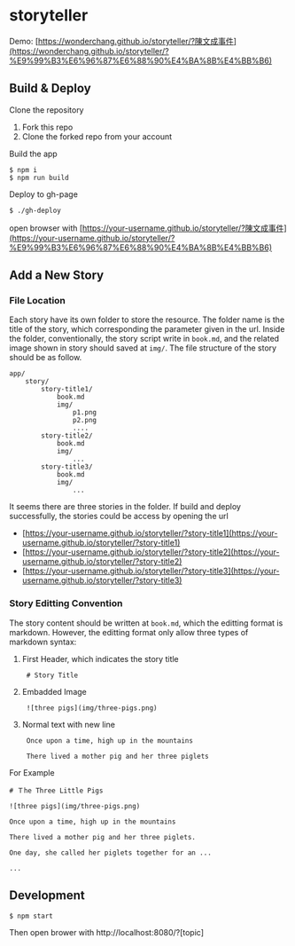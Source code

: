 # storyteller

Demo: [https://wonderchang.github.io/storyteller/?陳文成事件](https://wonderchang.github.io/storyteller/?%E9%99%B3%E6%96%87%E6%88%90%E4%BA%8B%E4%BB%B6)

## Build & Deploy

Clone the repository

1. Fork this repo
2. Clone the forked repo from your account

Build the app

	$ npm i
	$ npm run build
    
Deploy to gh-page

	$ ./gh-deploy
	
open browser with [https://your-username.github.io/storyteller/?陳文成事件](https://your-username.github.io/storyteller/?%E9%99%B3%E6%96%87%E6%88%90%E4%BA%8B%E4%BB%B6)

## Add a New Story

### File Location

Each story have its own folder to store the resource. The folder name is the title of the story, which corresponding the parameter given in the url. Inside the folder, conventionally, the story script write in `book.md`, and the related image shown in story should saved at `img/`. The file structure of the story should be as follow.

	app/
		story/
			story-title1/
				book.md
				img/
					p1.png
					p2.png
					....
			story-title2/
				book.md
				img/
					...
			story-title3/
				book.md
				img/
					...
							
It seems there are three stories in the folder. If build and deploy successfully, the stories could be access by opening the url

* [https://your-username.github.io/storyteller/?story-title1](https://your-username.github.io/storyteller/?story-title1)
* [https://your-username.github.io/storyteller/?story-title2](https://your-username.github.io/storyteller/?story-title2)
* [https://your-username.github.io/storyteller/?story-title3](https://your-username.github.io/storyteller/?story-title3)

### Story Editting Convention

The story content should be written at `book.md`, which the editting format is markdown. However, the editting format only allow three types of markdown syntax:

1. First Header, which indicates the story title
	
		# Story Title
		
2. Embadded Image 

		![three pigs](img/three-pigs.png)
			
3. Normal text with new line

		Once upon a time, high up in the mountains
		
		There lived a mother pig and her three piglets
		
For Example

	# Ｔhe Three Little Pigs
		
	![three pigs](img/three-pigs.png)
		
	Once upon a time, high up in the mountains
		
	There lived a mother pig and her three piglets.
		
	One day, she called her piglets together for an ...
		
	...

## Development

    $ npm start

Then open brower with http://localhost:8080/?[topic]
